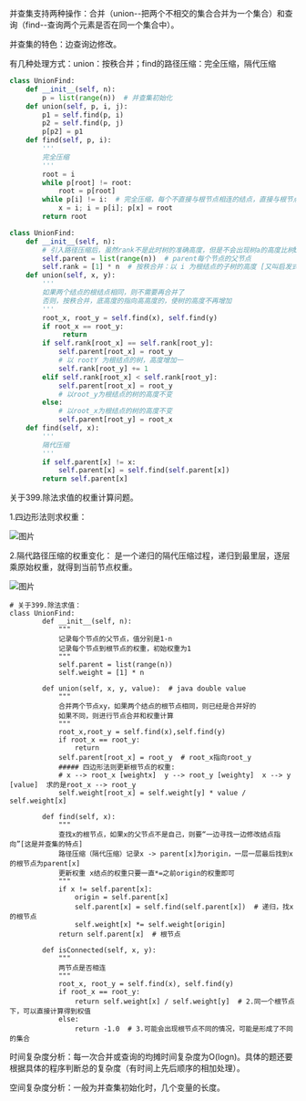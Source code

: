 并查集支持两种操作：合并（union--把两个不相交的集合合并为一个集合）和查询（find--查询两个元素是否在同一个集合中）。

并查集的特色：边查询边修改。

有几种处理方式：union：按秩合并；find的路径压缩：完全压缩，隔代压缩

```python
class UnionFind:
    def __init__(self, n):
        p = list(range(n))  # 并查集初始化
    def union(self, p, i, j):
        p1 = self.find(p, i)
        p2 = self.find(p, j)
        p[p2] = p1
    def find(self, p, i):
        '''
        完全压缩
        '''
        root = i
        while p[root] != root:
            root = p[root]
        while p[i] != i:  # 完全压缩，每个不直接与根节点相连的结点，直接与根节点相连。
            x = i; i = p[i]; p[x] = root
        return root
```
```python
class UnionFind:
    def __init__(self, n):
        # 引入路径压缩后，虽然rank不是此时树的准确高度，但是不会出现树a的高度比树b的高度高，但树a的rank却比树b的rank低的情况
        self.parent = list(range(n))  # parent每个节点的父节点
        self.rank = [1] * n  # 按秩合并：以 i 为根结点的子树的高度 [又叫启发式合并]
    def union(self, x, y):
        '''
        如果两个结点的根结点相同，则不需要再合并了
        否则，按秩合并，底高度的指向高高度的，使树的高度不再增加
        '''
        root_x, root_y = self.find(x), self.find(y)
        if root_x == root_y:
             return
        if self.rank[root_x] == self.rank[root_y]:
            self.parent[root_x] = root_y
            # 以 rootY 为根结点的树，高度增加一
            self.rank[root_y] += 1
        elif self.rank[root_x] < self.rank[root_y]:
            self.parent[root_x] = root_y
            # 以root_y为根结点的树的高度不变
        else:
            # 以root_x为根结点的树的高度不变
            self.parent[root_y] = root_x
    def find(self, x):
        '''
	    隔代压缩
	    '''
	    if self.parent[x] != x:
	        self.parent[x] = self.find(self.parent[x])
        return self.parent[x]
```
关于399.除法求值的权重计算问题。

1.四边形法则求权重：

![图片](https://uploader.shimo.im/f/hRhpbx3ZMOeYGZvK.png!thumbnail?fileGuid=8PiaO2yrHgIIimzI)

2.隔代路径压缩的权重变化： 是一个递归的隔代压缩过程，递归到最里层，逐层乘原始权重，就得到当前节点权重。

![图片](https://uploader.shimo.im/f/n2VuA2TfDBbBQV99.png!thumbnail?fileGuid=8PiaO2yrHgIIimzI)

```
# 关于399.除法求值：
class UnionFind:
	    def __init__(self, n):
	        """
	        记录每个节点的父节点，值分别是1-n
	        记录每个节点到根节点的权重，初始权重为1
	        """
	        self.parent = list(range(n))
	        self.weight = [1] * n
	        
	    def union(self, x, y, value):  # java double value
	        """
	        合并两个节点xy，如果两个结点的根节点相同，则已经是合并好的
	        如果不同，则进行节点合并和权重计算
	        """
	        root_x,root_y = self.find(x),self.find(y)
	        if root_x == root_y:
	            return
	        self.parent[root_x] = root_y  # root_x指向root_y
	        ##### 四边形法则更新根节点的权重: 
	        # x --> root_x [weightx]  y --> root_y [weighty]  x --> y [value]  求的是root_x --> root_y
	        self.weight[root_x] = self.weight[y] * value / self.weight[x]
	    
	    def find(self, x):
	        """
	        查找x的根节点，如果x的父节点不是自己，则要“一边寻找一边修改结点指向”[这是并查集的特点]
	        路径压缩（隔代压缩）记录x -> parent[x]为origin，一层一层最后找到x的根节点为parent[x]
	        更新权重 x结点的权重只要一直*=之前origin的权重即可
	        """
	        if x != self.parent[x]:
	            origin = self.parent[x]
	            self.parent[x] = self.find(self.parent[x])  # 递归，找x的根节点
	            self.weight[x] *= self.weight[origin]
	        return self.parent[x]  # 根节点
	
	    def isConnected(self, x, y):
	        """
	        两节点是否相连
	        """
	        root_x, root_y = self.find(x), self.find(y)
	        if root_x == root_y:
	            return self.weight[x] / self.weight[y]  # 2.同一个根节点下，可以直接计算得到权值
	        else:
	            return -1.0  # 3.可能会出现根节点不同的情况，可能是形成了不同的集合
```
时间复杂度分析：每一次合并或查询的均摊时间复杂度为O(logn)。具体的题还要根据具体的程序判断总的复杂度（有时间上先后顺序的相加处理）。

空间复杂度分析：一般为并查集初始化时，几个变量的长度。

